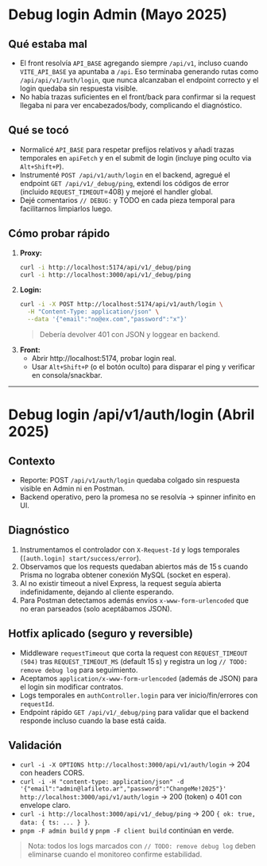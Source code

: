 # Debug login Admin (Mayo 2025)

## Qué estaba mal
- El front resolvía `API_BASE` agregando siempre `/api/v1`, incluso cuando `VITE_API_BASE` ya apuntaba a `/api`. Eso terminaba generando rutas como `/api/api/v1/auth/login`, que nunca alcanzaban el endpoint correcto y el login quedaba sin respuesta visible.
- No había trazas suficientes en el front/back para confirmar si la request llegaba ni para ver encabezados/body, complicando el diagnóstico.

## Qué se tocó
- Normalicé `API_BASE` para respetar prefijos relativos y añadí trazas temporales en `apiFetch` y en el submit de login (incluye ping oculto via `Alt+Shift+P`).
- Instrumenté `POST /api/v1/auth/login` en el backend, agregué el endpoint `GET /api/v1/_debug/ping`, extendí los códigos de error (incluido `REQUEST_TIMEOUT`=408) y mejoré el handler global.
- Dejé comentarios `// DEBUG:` y TODO en cada pieza temporal para facilitarnos limpiarlos luego.

## Cómo probar rápido
1. **Proxy:**
   ```bash
   curl -i http://localhost:5174/api/v1/_debug/ping
   curl -i http://localhost:3000/api/v1/_debug/ping
   ```
2. **Login:**
   ```bash
   curl -i -X POST http://localhost:5174/api/v1/auth/login \
     -H "Content-Type: application/json" \
     --data '{"email":"no@ex.com","password":"x"}'
   ```
   > Debería devolver 401 con JSON y loggear en backend.
3. **Front:**
   - Abrir http://localhost:5174, probar login real.
   - Usar `Alt+Shift+P` (o el botón oculto) para disparar el ping y verificar en consola/snackbar.

---

# Debug login /api/v1/auth/login (Abril 2025)

## Contexto
- Reporte: POST `/api/v1/auth/login` quedaba colgado sin respuesta visible en Admin ni en Postman.
- Backend operativo, pero la promesa no se resolvía → spinner infinito en UI.

## Diagnóstico
1. Instrumentamos el controlador con `X-Request-Id` y logs temporales (`[auth.login] start/success/error`).
2. Observamos que los requests quedaban abiertos más de 15 s cuando Prisma no lograba obtener conexión MySQL (socket en espera).
3. Al no existir timeout a nivel Express, la request seguía abierta indefinidamente, dejando al cliente esperando.
4. Para Postman detectamos además envíos `x-www-form-urlencoded` que no eran parseados (solo aceptábamos JSON).

## Hotfix aplicado (seguro y reversible)
- Middleware `requestTimeout` que corta la request con `REQUEST_TIMEOUT (504)` tras `REQUEST_TIMEOUT_MS` (default 15 s) y registra un log `// TODO: remove debug log` para seguimiento.
- Aceptamos `application/x-www-form-urlencoded` (además de JSON) para el login sin modificar contratos.
- Logs temporales en `authController.login` para ver inicio/fin/errores con `requestId`.
- Endpoint rápido `GET /api/v1/_debug/ping` para validar que el backend responde incluso cuando la base está caída.

## Validación
- `curl -i -X OPTIONS http://localhost:3000/api/v1/auth/login` → 204 con headers CORS.
- `curl -i -H "content-type: application/json" -d '{"email":"admin@lafileto.ar","password":"ChangeMe!2025"}' http://localhost:3000/api/v1/auth/login` → 200 (token) o 401 con envelope claro.
- `curl -i http://localhost:3000/api/v1/_debug/ping` → 200 `{ ok: true, data: { ts: ... } }`.
- `pnpm -F admin build` y `pnpm -F client build` continúan en verde.

> Nota: todos los logs marcados con `// TODO: remove debug log` deben eliminarse cuando el monitoreo confirme estabilidad.
